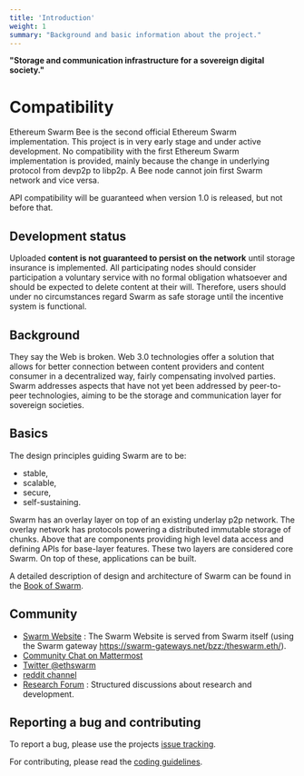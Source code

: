 ```yaml
---
title: 'Introduction'
weight: 1
summary: "Background and basic information about the project."
---
```


**"Storage and communication infrastructure for a sovereign digital society."**

# Compatibility
<!-- https://raw.githubusercontent.com/ethersphere/bee/master/README.md -->

Ethereum Swarm Bee is the second official Ethereum Swarm implementation. This project is in very early stage and under active development.
No compatibility with the first Ethereum Swarm implementation is provided, mainly because the change in underlying protocol from devp2p to libp2p. A Bee node cannot join first Swarm network and vice versa.

API compatibility will be guaranteed when version 1.0 is released, but not before that.

## Development status
Uploaded **content is not guaranteed to persist on the network** until storage insurance is implemented. All participating nodes should consider participation a voluntary service with no formal obligation whatsoever and should be expected to delete content at their will. Therefore, users should under no circumstances regard Swarm as safe storage until the incentive system is functional.

## Background
They say the Web is broken. Web 3.0 technologies offer a solution that allows for better connection between content providers and content consumer in a decentralized way, fairly compensating involved parties. Swarm addresses aspects that have not yet been addressed by peer-to-peer technologies, aiming to be the storage and communication layer for sovereign societies.  

## Basics
The design principles guiding Swarm are to be:
- stable,
- scalable,
- secure,
- self-sustaining.

Swarm has an overlay layer on top of an existing underlay p2p network. The overlay network has protocols powering a distributed immutable storage of chunks. Above that are components providing high level data access and defining APIs for base-layer features. These two layers are considered core Swarm. On top of these, applications can be built.

A detailed description of design and architecture of Swarm can be found in the [Book of Swarm](https://swarm-gateways.net/bzz:/latest.bookofswarm.eth/the-book-of-swarm-viktor-tron-v0.1-pre-release.pdf).


## Community

- [Swarm Website](http://swarm.ethereum.org) : The Swarm Website is served from Swarm itself (using the Swarm gateway https://swarm-gateways.net/bzz:/theswarm.eth/).
- [Community Chat on Mattermost](https://beehive.ethswarm.org/)
- [Twitter @ethswarm](https://twitter.com/ethswarm)
- [reddit channel](https://www.reddit.com/r/ethswarm/)
- [Research Forum](https://swarmresear.ch/) : Structured discussions about research and development.

## Reporting a bug and contributing
To report a bug, please use the projects [issue tracking](https://github.com/ethersphere/bee/issues).

For contributing, please read the [coding guidelines](https://github.com/ethersphere/bee/blob/master/CODING.md).
